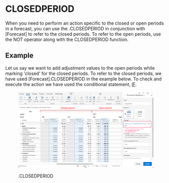 # CLOSEDPERIOD

When you need to perform an action specific to the closed or open periods in a forecast, you can use the .CLOSEDPERIOD in conjunction with \[Forecast] to refer to the closed periods. To refer to the open periods, use the NOT operator along with the CLOSEDPERIOD function.&#x20;

## Example

Let us say we want to add adjustment values to the open periods while marking 'closed' for the closed periods. To refer to the closed periods, we have used \[Forecast].CLOSEDPERIOD in the example below. To check and execute the action we have used the conditional statement, [IF](../conditional-statements/).

<figure><img src="../../.gitbook/assets/Forecast reference.png" alt=""><figcaption><p>.CLOSEDPERIOD</p></figcaption></figure>
